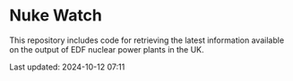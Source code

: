 # Nuke Watch

This repository includes code for retrieving the latest information available on the output of EDF nuclear power plants in the UK.

Last updated: 2024-10-12 07:11